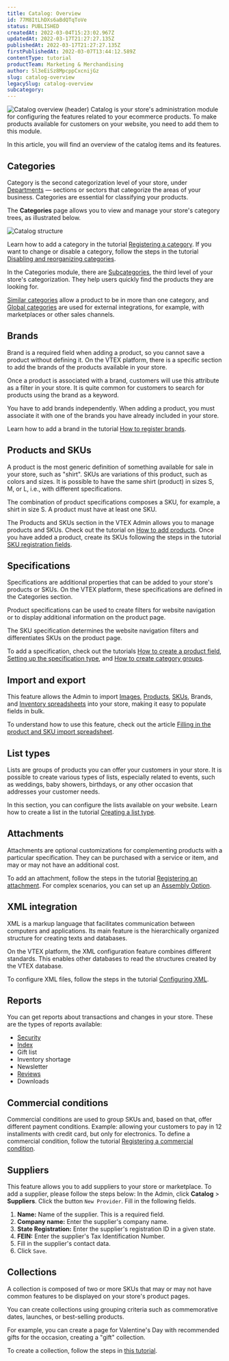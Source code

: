```yaml
---
title: Catalog: Overview
id: 77M8ItLhDXs6aBdQTqToVe
status: PUBLISHED
createdAt: 2022-03-04T15:23:02.967Z
updatedAt: 2022-03-17T21:27:27.135Z
publishedAt: 2022-03-17T21:27:27.135Z
firstPublishedAt: 2022-03-07T13:44:12.589Z
contentType: tutorial
productTeam: Marketing & Merchandising
author: 5l3eEiSz8MpcppCxcnijGz
slug: catalog-overview
legacySlug: catalog-overview
subcategory: 
---
```


![Catalog overview (header)](https://images.ctfassets.net/alneenqid6w5/1OkPBtIH7KNPWFpCYVv89Y/ecec695214ce50acf65453efb6668247/image1.jpg)
Catalog is your store's administration module for configuring the features related to your ecommerce products. To make products available for customers on your website, you need to add them to this module. 

In this article, you will find an overview of the catalog items and its features.

## Categories
Category is the second categorization level of your store, under [Departments](https://help.vtex.com/en/tutorial/what-is-a-department--22rKjmYWVmmKAK8CWa8yKw) — sections or sectors that categorize the areas of your business. Categories are essential for classifying your products.

The **Categories** page allows you to view and manage your store's category trees, as illustrated below.

![Catalog structure](https://images.ctfassets.net/alneenqid6w5/6x2Nbxv5BvPZ9XW2Q4pTHa/1716c9232b7a09d5477021ac875fe690/image4.png)

Learn how to add a category in the tutorial [Registering a category](https://help.vtex.com/en/tutorial/registering-a-category--tutorials_206). If you want to change or disable a category, follow the steps in the tutorial [Disabling and reorganizing categories](https://help.vtex.com/en/tutorial/disabling-and-reorganizing-categories--tutorials_264).

In the Categories module, there are [Subcategories](https://help.vtex.com/en/tutorial/what-is-a-subcategory--2cb0aRkG3i6AeiAMM24iwY), the third level of your store's categorization. They help users quickly find the products they are looking for.

[Similar categories](https://help.vtex.com/en/tutorial/setting-up-similar-categories--tutorials_204) allow a product to be in more than one category, and [Global categories](https://help.vtex.com/en/tutorial/setting-up-similar-categories--tutorials_204) are used for external integrations, for example, with marketplaces or other sales channels.  

## Brands
Brand is a required field when adding a product, so you cannot save a product without defining it. On the VTEX platform, there is a specific section to add the brands of the products available in your store.

Once a product is associated with a brand, customers will use this attribute as a filter in your store. It is quite common for customers to search for products using the brand as a keyword.

You have to add brands independently. When adding a product, you must associate it with one of the brands you have already included in your store.

Learn how to add a brand in the tutorial [How to register brands](https://help.vtex.com/en/tutorial/registering-brands--tutorials_1414).

## Products and SKUs
A product is the most generic definition of something available for sale in your store, such as "shirt". SKUs are variations of this product, such as colors and sizes. It is possible to have the same shirt (product) in sizes S, M, or L, i.e., with different specifications. 

The combination of product specifications composes a SKU, for example, a shirt in size S. A product must have at least one SKU. 

The Products and SKUs section in the VTEX Admin allows you to manage products and SKUs. Check out the tutorial on [How to add products](https://help.vtex.com/en/tutorial/adding-products--tutorials_2567). Once you have added a product, create its SKUs following the steps in the tutorial [SKU registration fields](https://help.vtex.com/en/tutorial/sku-registration-fields--21DDItuEQc6mseiW8EakcY).

## Specifications

Specifications are additional properties that can be added to your store's products or SKUs. On the VTEX platform, these specifications are defined in the Categories section.

Product specifications can be used to create filters for website navigation or to display additional information on the product page.

The SKU specification determines the website navigation filters and differentiates SKUs on the product page.

To add a specification, check out the tutorials [How to create a product field](https://help.vtex.com/en/tutorial/creating-a-product-field--tutorials_106), [Setting up the specification type](https://help.vtex.com/en/tutorial/setting-up-the-category-field-type--tutorials_286), and [How to create category groups](https://help.vtex.com/en/tutorial/creating-category-groups--tutorials_246).

## Import and export
This feature allows the Admin to import [Images](https://help.vtex.com/en/tutorial/importing-images-via-a-worksheet--tutorials_262), [Products](https://help.vtex.com/en/tutorial/how-to-export-a-product-spreadsheet--2sIroGeqZqaN3NAvaSGwWV), [SKUs](https://help.vtex.com/en/tutorial/importing-and-exporting-product-and-sku-specifications--tutorials_274), Brands, and [Inventory spreadsheets](https://help.vtex.com/en/tutorial/importing-and-exporting-an-inventory-spreadsheet--tutorials_2034) into your store, making it easy to populate fields in bulk.

To understand how to use this feature, check out the article  [Filling in the product and SKU import spreadsheet](https://help.vtex.com/en/tutorial/filling-in-fields-in-the-import-spreadsheet--4nYhx63Q5yokQWaMguaIgI).

## List types
Lists are groups of products you can offer your customers in your store. It is possible to create various types of lists, especially related to events, such as weddings, baby showers, birthdays, or any other occasion that addresses your customer needs. 

In this section, you can configure the lists available on your website. Learn how to create a list in the tutorial [Creating a list type](https://help.vtex.com/en/tutorial/creating-a-type-of-list--tutorials_254).

## Attachments
Attachments are optional customizations for complementing products with a particular specification. They can be purchased with a service or item, and may or may not have an additional cost.

To add an attachment, follow the steps in the tutorial [Registering an attachment](https://help.vtex.com/en/tutorial/adding-an-attachment--7zHMUpuoQE4cAskqEUWScU). For complex scenarios, you can set up an [Assembly Option](https://help.vtex.com/en/tutorial/assembly-options--5x5FhNr4f5RUGDEGWzV1nH).

## XML integration

XML is a markup language that facilitates communication between computers and applications. Its main feature is the hierarchically organized structure for creating texts and databases.

On the VTEX platform, the XML configuration feature combines different standards. This enables other databases to read the structures created by the VTEX database.

To configure XML files, follow the steps in the tutorial [Configuring XML](https://help.vtex.com/en/tutorial/configuring-xml--tutorials_242).

## Reports
You can get reports about transactions and changes in your store. These are the types of reports available:

 - [Security](https://help.vtex.com/en/tutorial/understanding-the-security-report--tutorials_282)
 - [Index](https://help.vtex.com/en/tutorial/how-to-use-the-index-report--4ikVpMhwByyS8sysaeOIm4)
 - Gift list
 - Inventory shortage
 - Newsletter
 - [Reviews](https://help.vtex.com/en/tutorial/accessing-product-reviews--139sIVny6fyXK0Nk60L1NF)
 - Downloads

## Commercial conditions
Commercial conditions are used to group SKUs and, based on that, offer different payment conditions. Example: allowing your customers to pay in 12 installments with credit card, but only for electronics.
To define a commercial condition, follow the tutorial [Registering a commercial condition](https://help.vtex.com/en/tutorial/registering-a-commercial-condition--tutorials_445).

## Suppliers
This feature allows you to add suppliers to your store or marketplace. To add a supplier, please follow the steps below:
In the Admin, click **Catalog** > **Suppliers**.
Click the button `New Provider`.
Fill in the following fields.

1. **Name:** Name of the supplier. This is a required field.
2. **Company name:** Enter the supplier's company name. 
3. **State Registration:** Enter the supplier's registration ID in a given state.
4. **FEIN:** Enter the supplier's Tax Identification Number.
5. Fill in the supplier's contact data.
6. Click `Save`.

## Collections
A collection is composed of two or more SKUs that may or may not have common features to be displayed on your store's product pages.

You can create collections using grouping criteria such as commemorative dates, launches, or best-selling products.

For example, you can create a page for Valentine's Day with recommended gifts for the occasion, creating a "gift" collection.

To create a collection, follow the steps in [this tutorial](https://help.vtex.com/en/tutorial/creating-collections-beta--yJBHqNMViOAnnnq4fyOye).

